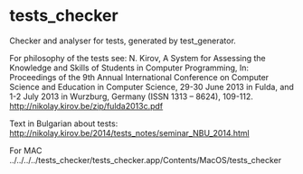 tests_checker
=============
Checker and analyser for tests, generated by test_generator.

For philosophy of the tests see:
N. Kirov, A System for Assessing the Knowledge and Skills of Students in Computer Programming, In: Proceedings of the 9th Annual International Conference on Computer Science and Education in Computer Science, 29-30 June 2013 in Fulda, and 1-2 July 2013 in Wurzburg, Germany (ISSN 1313 – 8624), 109-112.
http://nikolay.kirov.be/zip/fulda2013c.pdf

Text in Bulgarian about tests:
http://nikolay.kirov.be/2014/tests_notes/seminar_NBU_2014.html

For MAC
../../../../tests_checker/tests_checker.app/Contents/MacOS/tests_checker

